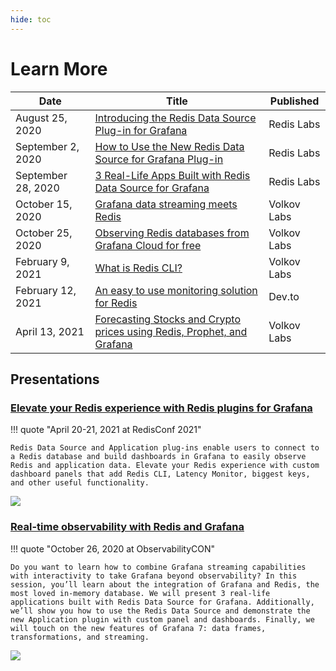 ```yaml
---
hide: toc
---
```


# Learn More

| Date               | Title                                                                                                                                                                              | Published   |
| ------------------ | ---------------------------------------------------------------------------------------------------------------------------------------------------------------------------------- | ----------- |
| August 25, 2020    | [Introducing the Redis Data Source Plug-in for Grafana](https://redislabs.com/blog/introducing-the-redis-data-source-plug-in-for-grafana/)                                         | Redis Labs  |
| September 2, 2020  | [How to Use the New Redis Data Source for Grafana Plug-in](https://redislabs.com/blog/how-to-use-the-new-redis-data-source-for-grafana-plug-in/)                                   | Redis Labs  |
| September 28, 2020 | [3 Real-Life Apps Built with Redis Data Source for Grafana](https://redislabs.com/blog/3-real-life-apps-built-with-redis-data-source-for-grafana/)                                 | Redis Labs  |
| October 15, 2020   | [Grafana data streaming meets Redis](https://volkovlabs.com/grafana-data-streaming-meets-redis-d89f2bc25339)                                                                       | Volkov Labs |
| October 25, 2020   | [Observing Redis databases from Grafana Cloud for free](https://volkovlabs.com/observing-redis-databases-from-grafana-cloud-for-free-7b244e63407d)                                 | Volkov Labs |
| February 9, 2021   | [What is Redis CLI?](https://volkovlabs.com/what-is-redis-cli-c4894d5531a0)                                                                                                        | Volkov Labs |
| February 12, 2021  | [An easy to use monitoring solution for Redis](https://dev.to/abhirockzz/an-easy-to-use-monitoring-solution-for-redis-1hca)                                                        | Dev.to      |
| April 13, 2021     | [Forecasting Stocks and Crypto prices using Redis, Prophet, and Grafana](https://volkovlabs.com/forecasting-stocks-and-crypto-prices-using-redis-prophet-and-grafana-b1630638d469) | Volkov Labs |

## Presentations

### [Elevate your Redis experience with Redis plugins for Grafana](https://redisconf.com/redisconf21/modules/85406/agenda/session/265347)

!!! quote "April 20-21, 2021 at RedisConf 2021"

    Redis Data Source and Application plug-ins enable users to connect to a Redis database and build dashboards in Grafana to easily observe Redis and application data. Elevate your Redis experience with custom dashboard panels that add Redis CLI, Latency Monitor, biggest keys, and other useful functionality.

<a title="Elevate your Redis experience with Redis plugins for Grafana" href="https://redisconf.com/redisconf21/modules/85406/agenda/session/265347"><img class="sandwich" src="/images/learn-more/redis-conf-2021.png"></a>

### [Real-time observability with Redis and Grafana](https://grafana.com/go/observabilitycon/real-time-observability-with-redis-and-grafana/)

!!! quote "October 26, 2020 at ObservabilityCON"

    Do you want to learn how to combine Grafana streaming capabilities with interactivity to take Grafana beyond observability? In this session, you’ll learn about the integration of Grafana and Redis, the most loved in-memory database. We will present 3 real-life applications built with Redis Data Source for Grafana. Additionally, we’ll show you how to use the Redis Data Source and demonstrate the new Application plugin with custom panel and dashboards. Finally, we will touch on the new features of Grafana 7: data frames, transformations, and streaming.

<a title="Real-time observability with Redis and Grafana" href="https://grafana.com/go/observabilitycon/real-time-observability-with-redis-and-grafana/"><img class="sandwich" src="/images/learn-more/observability-con-2020.png"></a>
